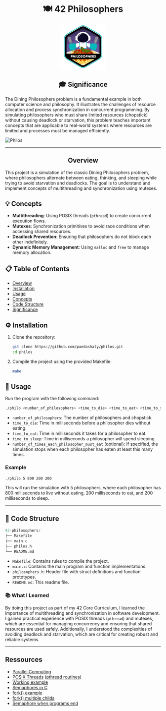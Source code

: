 <h1 align="center">
  🍽️ 42 Philosophers</h1>
</h1>

<p align="center">
  <img src="https://github.com/mcombeau/mcombeau/blob/main/42_badges/philosopherse.png" alt="philos_badge"/>
</p>

<h2 align="center">
  🎓 Significance
</h2>
<p align="center">
  <p>The Dining Philosophers problem is a fundamental example in both computer science and philosophy. It illustrates the challenges of resource allocation and process synchronization in concurrent programming. By simulating philosophers who must share limited resources (chopstick) without causing deadlock or starvation, this problem teaches important concepts that are applicable to real-world systems where resources are limited and processes must be managed efficiently.</p>

![Philos](https://media.licdn.com/dms/image/D5612AQG6FH3H10niqg/article-cover_image-shrink_720_1280/0/1690698292358?e=1726099200&v=beta&t=ZkY6trlXGw6JXptqsEKDog3LT5PAAZ5LW4DXVcWRJ04)

***

<h2 align="center">
  Overview
</h2>
<p align="center">
  <p>This project is a simulation of the classic Dining Philosophers problem, where philosophers alternate between eating, thinking, and sleeping while trying to avoid starvation and deadlocks. The goal is to understand and implement concepts of multithreading and synchronization using mutexes.</p>


## 💡 Concepts

- **Multithreading**: Using POSIX threads (`pthread`) to create concurrent execution flows.
- **Mutexes**: Synchronization primitives to avoid race conditions when accessing shared resources.
- **Deadlock Prevention**: Ensuring that philosophers do not block each other indefinitely.
- **Dynamic Memory Management**: Using `malloc` and `free` to manage memory allocation.

## 📋 Table of Contents

- [Overview](#overview)
- [Installation](#installation)
- [Usage](#usage)
- [Concepts](#concepts)
- [Code Structure](#code-structure)
- [Significance](#significance)

## ⚙️ Installation

1. Clone the repository:

   ```bash
   git clone https://github.com/pandashaly/philos.git
   cd philos
2. Compile the project using the provided Makefile:

    ```bash
    make
    ```

## 🚀 Usage

Run the program with the following command:

```bash
./philo <number_of_philosophers> <time_to_die> <time_to_eat> <time_to_sleep> [number_of_times_each_philosopher_must_eat]
```

- `number_of_philosophers`: The number of philosophers and chopstick.
- `time_to_die`: Time in milliseconds before a philosopher dies without eating.
- `time_to_eat`: Time in milliseconds it takes for a philosopher to eat.
- `time_to_sleep`: Time in milliseconds a philosopher will spend sleeping.
- `number_of_times_each_philosopher_must_eat` (optional): If specified, the simulation stops when each philosopher has eaten at least this many times.

### Example

```bash
./philo 5 800 200 200
```

This will run the simulation with 5 philosophers, where each philosopher has 800 milliseconds to live without eating, 200 milliseconds to eat, and 200 milliseconds to sleep.

---

## 📁 Code Structure

```rust
42-philosophers/
├── Makefile
├── main.c
├── philos.h
└── README.md
```

- `Makefile`: Contains rules to compile the project.
- `main.c`: Contains the main program and function implementations.
- `philosophers.h`: Header file with struct definitions and function prototypes.
- `README.md`: This readme file.

### 📚 What I Learned

By doing this project as part of my 42 Core Curriculum, I learned the importance of multithreading and synchronization in software development. I gained practical experience with POSIX threads (`pthread`) and mutexes, which are essential for managing concurrency and ensuring that shared resources are used safely. Additionally, I understood the complexities of avoiding deadlock and starvation, which are critical for creating robust and reliable systems.

***

## Ressources

* [Parallel Computing](https://computing.llnl.gov/tutorials/parallel_comp/)
* [POSIX Threads](https://computing.llnl.gov/tutorials/pthreads/) ([pthread routines](https://computing.llnl.gov/tutorials/pthreads/#AppendixA))
* [Working example](https://timmurphy.org/2010/05/04/pthreads-in-c-a-minimal-working-example/)
* [Semaphores in C](http://greenteapress.com/thinkos/html/thinkos012.html)
* [fork() example](https://timmurphy.org/2014/04/26/using-fork-in-cc-a-minimum-working-example/)
* [fork() multiple childs](https://stackoverflow.com/questions/876605/multiple-child-process)
* [Semaphore when programs end](https://stackoverflow.com/questions/9537068/sem-close-vs-sem-unlink-when-process-terminates)


